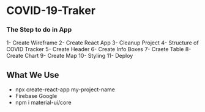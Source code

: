 # COVID-19-Traker
### The Step to do in App

1- Create Wireframe
2- Create React App
3- Cleanup Project
4- Structure of COVID Tracker
5- Create Header
6- Create Info Boxes
7- Craete Table
8- Create Chart
9- Create Map
10- Styling
11- Deploy

## What We Use

- npx create-react-app my-project-name
- Firebase Google
- npm i material-ui/core

